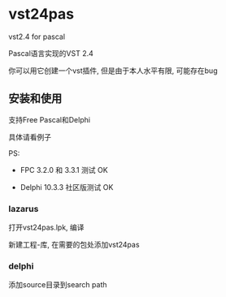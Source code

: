 # vst24pas

vst2.4 for pascal

Pascal语言实现的VST 2.4

你可以用它创建一个vst插件, 但是由于本人水平有限, 可能存在bug

## 安装和使用

支持Free Pascal和Delphi

具体请看例子

PS:

- FPC 3.2.0 和 3.3.1 测试 OK

- Delphi 10.3.3 社区版测试 OK

### lazarus

打开vst24pas.lpk, 编译

新建工程-库, 在需要的包处添加vst24pas

### delphi

添加source目录到search path
